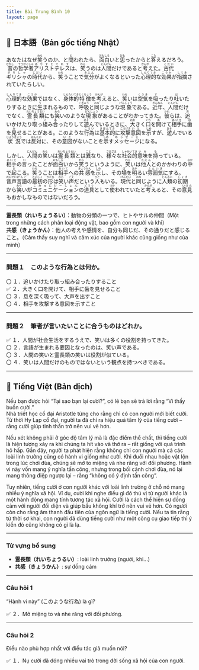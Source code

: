 ```yaml
---
title: Bài Trung Bình 10
layout: page
---
```


## 📖 日本語（Bản gốc tiếng Nhật）

あなたはなぜ<ruby>笑<rt>わら</rt></ruby>うのか、と<ruby>問<rt>と</rt></ruby>われたら、<ruby>面白<rt>おもしろ</rt></ruby>いと<ruby>思<rt>おも</rt></ruby>ったからと<ruby>答<rt>こた</rt></ruby>えるだろう。  
<ruby>昔<rt>むかし</rt></ruby>の<ruby>哲学者<rt>てつがくしゃ</rt></ruby><ruby>アリストテレス<rt>ありすとてれす</rt></ruby>は、<ruby>笑<rt>わら</rt></ruby>うのは<ruby>人間<rt>にんげん</rt></ruby>だけであると<ruby>考<rt>かんが</rt></ruby>えた。<ruby>古代<rt>こだい</rt></ruby><ruby>ギリシャ<rt>ぎりしゃ</rt></ruby>の<ruby>時代<rt>じだい</rt></ruby>から、<ruby>笑<rt>わら</rt></ruby>うことで<ruby>気分<rt>きぶん</rt></ruby>がよくなるといった<ruby>心理的<rt>しんりてき</rt></ruby>な<ruby>効果<rt>こうか</rt></ruby>が<ruby>指摘<rt>してき</rt></ruby>されていたらしい。  

<ruby>心理的<rt>しんりてき</rt></ruby>な<ruby>効果<rt>こうか</rt></ruby>ではなく、<ruby>身体的<rt>しんたいてき</rt></ruby><ruby>特徴<rt>とくちょう</rt></ruby>を<ruby>考<rt>かんが</rt></ruby>えると、<ruby>笑<rt>わら</rt></ruby>いは<ruby>空気<rt>くうき</rt></ruby>を<ruby>吸<rt>す</rt></ruby>ったり<ruby>吐<rt>は</rt></ruby>いたりするときに<ruby>生<rt>う</rt></ruby>まれるもので、<ruby>呼吸<rt>こきゅう</rt></ruby>と<ruby>同<rt>おな</rt></ruby>じような<ruby>現象<rt>げんしょう</rt></ruby>である。<ruby>近年<rt>きんねん</rt></ruby>、<ruby>人間<rt>にんげん</rt></ruby>だけでなく、<ruby>霊長類<rt>れいちょうるい</rt></ruby>にも<ruby>笑<rt>わら</rt></ruby>いのような<ruby>現象<rt>げんしょう</rt></ruby>があることがわかってきた。<ruby>彼<rt>かれ</rt></ruby>らは、<ruby>追<rt>お</rt></ruby>いかけたり<ruby>取<rt>と</rt></ruby>っ<ruby>組<rt>く</rt></ruby>み<ruby>合<rt>あ</rt></ruby>ったりして<ruby>遊<rt>あそ</rt></ruby>んでいるときに、<ruby>大<rt>おお</rt></ruby>きく<ruby>口<rt>くち</rt></ruby>を<ruby>開<rt>あ</rt></ruby>けて<ruby>相手<rt>あいて</rt></ruby>に<ruby>歯<rt>は</rt></ruby>を<ruby>見<rt>み</rt></ruby>せることがある。このような<ruby>行為<rt>こうい</rt></ruby>は<ruby>基本的<rt>きほんてき</rt></ruby>に<ruby>攻撃<rt>こうげき</rt></ruby><ruby>意図<rt>いと</rt></ruby>を<ruby>示<rt>しめ</rt></ruby>すが、<ruby>遊<rt>あそ</rt></ruby>んでいる<ruby>状況<rt>じょうきょう</rt></ruby>では<ruby>反対<rt>はんたい</rt></ruby>に、その<ruby>意図<rt>いと</rt></ruby>がないことを<ruby>示<rt>しめ</rt></ruby>す<ruby>メッセージ<rt>めっせーじ</rt></ruby>になる。  

しかし、<ruby>人間<rt>にんげん</rt></ruby>の<ruby>笑<rt>わら</rt></ruby>いは<ruby>霊長類<rt>れいちょうるい</rt></ruby>とは<ruby>異<rt>こと</rt></ruby>なり、<ruby>様々<rt>さまざま</rt></ruby>な<ruby>社会的<rt>しゃかいてき</rt></ruby><ruby>意味<rt>いみ</rt></ruby>を<ruby>持<rt>も</rt></ruby>っている。<ruby>相手<rt>あいて</rt></ruby>の<ruby>言<rt>い</rt></ruby>ったことが<ruby>面白<rt>おもしろ</rt></ruby>いから<ruby>笑<rt>わら</rt></ruby>うというように、<ruby>笑<rt>わら</rt></ruby>いは<ruby>他人<rt>たにん</rt></ruby>とのかかわりの<ruby>中<rt>なか</rt></ruby>で<ruby>起<rt>お</rt></ruby>こる。<ruby>笑<rt>わら</rt></ruby>うことは<ruby>相手<rt>あいて</rt></ruby>への<ruby>共感<rt>きょうかん</rt></ruby>を<ruby>示<rt>しめ</rt></ruby>し、その<ruby>場<rt>ば</rt></ruby>を<ruby>明<rt>あか</rt></ruby>るい<ruby>雰囲気<rt>ふんいき</rt></ruby>にする。<ruby>音声<rt>おんせい</rt></ruby><ruby>言語<rt>げんご</rt></ruby>の<ruby>最初<rt>さいしょ</rt></ruby>の<ruby>形<rt>かたち</rt></ruby>は<ruby>笑<rt>わら</rt></ruby>い<ruby>声<rt>ごえ</rt></ruby>だという<ruby>人<rt>ひと</rt></ruby>もいる。<ruby>現代<rt>げんだい</rt></ruby>と<ruby>同<rt>おな</rt></ruby>じように<ruby>人類<rt>じんるい</rt></ruby>の<ruby>初期<rt>しょき</rt></ruby>から<ruby>笑<rt>わら</rt></ruby>いが<ruby>コミュニケーション<rt>こみゅにけーしょん</rt></ruby>の<ruby>道具<rt>どうぐ</rt></ruby>として<ruby>使<rt>つか</rt></ruby>われていたと<ruby>考<rt>かんが</rt></ruby>えると、その<ruby>意見<rt>いけん</rt></ruby>もおかしなものではないだろう。


---

**霊長類（れいちょうるい）**：動物の分類の一つで、ヒトやサルの仲間（Một trong những cách phân loại động vật, bao gồm con người và khỉ）  
**共感（きょうかん）**：他人の考えや感情を、自分も同じだ、その通りだと感じること。（Cảm thấy suy nghĩ và cảm xúc của người khác cũng giống như của mình）  

---

### 問題１　このような行為とは何か。

〇 １．追いかけたり取っ組み合ったりすること  
✅ ２．大きく口を開けて、相手に歯を見せること  
〇 ３．息を深く吸って、大声を出すこと  
〇 ４．相手を攻撃する意図を示すこと  

---

### 問題２　筆者が言いたいことに合うものはどれか。

✅ １．人間が社会生活をするうえで、笑いは多くの役割を持ってきた。  
〇 ２．言語が生まれる要因となったのは、笑い声である。  
〇 ３．人間の笑いと霊長類の笑いは役割が似ている。  
〇 ４．笑いは人間だけのものではないという観点を持つべきである。  

---

## 📘 Tiếng Việt (Bản dịch)

Nếu bạn được hỏi “Tại sao bạn lại cười?”, có lẽ bạn sẽ trả lời rằng “Vì thấy buồn cười.”  
Nhà triết học cổ đại Aristotle từng cho rằng chỉ có con người mới biết cười. Từ thời Hy Lạp cổ đại, người ta đã chỉ ra hiệu quả tâm lý của tiếng cười – rằng cười giúp tinh thần trở nên vui vẻ hơn.  

Nếu xét không phải ở góc độ tâm lý mà là đặc điểm thể chất, thì tiếng cười là hiện tượng xảy ra khi chúng ta hít vào và thở ra – rất giống với quá trình hô hấp. Gần đây, người ta phát hiện rằng không chỉ con người mà cả các loài linh trưởng cũng có hành vi giống như cười. Khi đuổi nhau hoặc vật lộn trong lúc chơi đùa, chúng sẽ mở to miệng và nhe răng với đối phương. Hành vi này vốn mang ý nghĩa tấn công, nhưng trong bối cảnh chơi đùa, nó lại mang thông điệp ngược lại – rằng “không có ý định tấn công”.  

Tuy nhiên, tiếng cười ở con người khác với loài linh trưởng ở chỗ nó mang nhiều ý nghĩa xã hội. Ví dụ, cười khi nghe điều gì đó thú vị từ người khác là một hành động mang tính tương tác xã hội. Cười là cách thể hiện sự đồng cảm với người đối diện và giúp bầu không khí trở nên vui vẻ hơn. Có người còn cho rằng âm thanh đầu tiên của ngôn ngữ là tiếng cười. Nếu ta tin rằng từ thời sơ khai, con người đã dùng tiếng cười như một công cụ giao tiếp thì ý kiến đó cũng không có gì là lạ.  

---

### Từ vựng bổ sung

- **霊長類（れいちょうるい）**: loài linh trưởng (người, khỉ...)  
- **共感（きょうかん）**: sự đồng cảm  

---

### Câu hỏi 1  
“Hành vi này” (このような行為) là gì?

✅ ２．Mở miệng to và nhe răng với đối phương.

---

### Câu hỏi 2  
Điều nào phù hợp nhất với điều tác giả muốn nói?

✅ １．Nụ cười đã đóng nhiều vai trò trong đời sống xã hội của con người.
